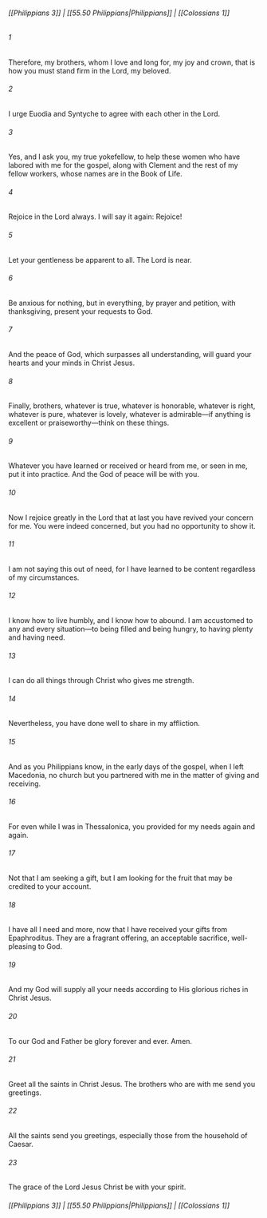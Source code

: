 
###### [[Philippians 3]] | [[55.50 Philippians|Philippians]] | [[Colossians 1]]

###### 1
Therefore, my brothers, whom I love and long for, my joy and crown, that is how you must stand firm in the Lord, my beloved.
###### 2
I urge Euodia and Syntyche to agree with each other in the Lord.
###### 3
Yes, and I ask you, my true yokefellow, to help these women who have labored with me for the gospel, along with Clement and the rest of my fellow workers, whose names are in the Book of Life.
###### 4
Rejoice in the Lord always. I will say it again: Rejoice!
###### 5
Let your gentleness be apparent to all. The Lord is near.
###### 6
Be anxious for nothing, but in everything, by prayer and petition, with thanksgiving, present your requests to God.
###### 7
And the peace of God, which surpasses all understanding, will guard your hearts and your minds in Christ Jesus.
###### 8
Finally, brothers, whatever is true, whatever is honorable, whatever is right, whatever is pure, whatever is lovely, whatever is admirable—if anything is excellent or praiseworthy—think on these things.
###### 9
Whatever you have learned or received or heard from me, or seen in me, put it into practice. And the God of peace will be with you.
###### 10
Now I rejoice greatly in the Lord that at last you have revived your concern for me. You were indeed concerned, but you had no opportunity to show it.
###### 11
I am not saying this out of need, for I have learned to be content regardless of my circumstances.
###### 12
I know how to live humbly, and I know how to abound. I am accustomed to any and every situation—to being filled and being hungry, to having plenty and having need.
###### 13
I can do all things through Christ who gives me strength.
###### 14
Nevertheless, you have done well to share in my affliction.
###### 15
And as you Philippians know, in the early days of the gospel, when I left Macedonia, no church but you partnered with me in the matter of giving and receiving.
###### 16
For even while I was in Thessalonica, you provided for my needs again and again.
###### 17
Not that I am seeking a gift, but I am looking for the fruit that may be credited to your account.
###### 18
I have all I need and more, now that I have received your gifts from Epaphroditus. They are a fragrant offering, an acceptable sacrifice, well-pleasing to God.
###### 19
And my God will supply all your needs according to His glorious riches in Christ Jesus.
###### 20
To our God and Father be glory forever and ever. Amen.
###### 21
Greet all the saints in Christ Jesus. The brothers who are with me send you greetings.
###### 22
All the saints send you greetings, especially those from the household of Caesar.
###### 23
The grace of the Lord Jesus Christ be with your spirit.

###### [[Philippians 3]] | [[55.50 Philippians|Philippians]] | [[Colossians 1]]

